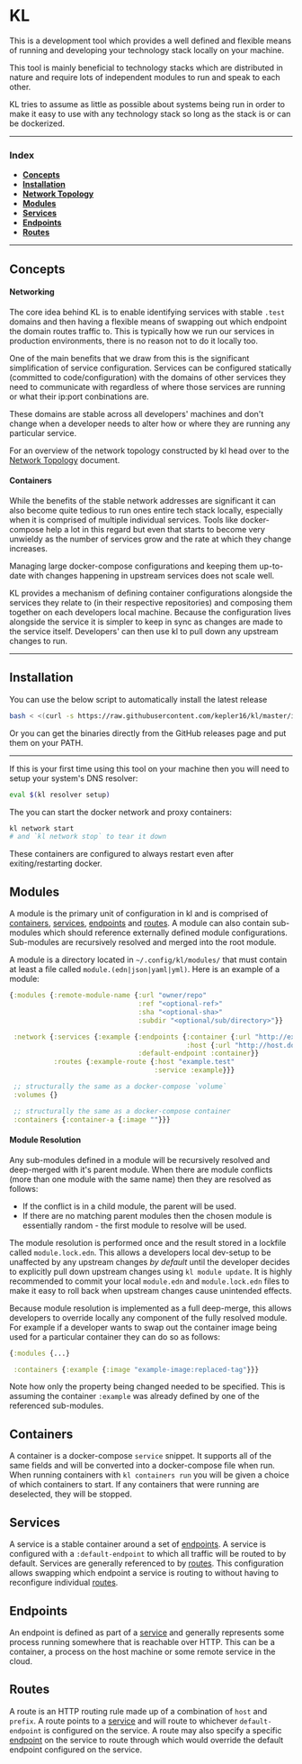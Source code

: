 # KL

This is a development tool which provides a well defined and flexible means of running and developing your technology stack locally on your machine.

This tool is mainly beneficial to technology stacks which are distributed in nature and require lots of independent modules to run and speak to each other.

KL tries to assume as little as possible about systems being run in order to make it easy to use with any technology stack so long as the stack is or can be dockerized.

---

### Index

+ [**Concepts**](#concepts)
+ [**Installation**](#installation)
+ [**Network Topology**](./docs/network-topology.md)
+ [**Modules**](#modules)
+ [**Services**](#services)
+ [**Endpoints**](#endpoints)
+ [**Routes**](#routes)

---

## Concepts

#### Networking

The core idea behind KL is to enable identifying services with stable `.test` domains and then having a flexible means of swapping out which endpoint the domain routes traffic to. This is typically how we run our services in production environments, there is no reason not to do it locally too.

One of the main benefits that we draw from this is the significant simplification of service configuration. Services can be configured statically (committed to code/configuration) with the domains of other services they need to communicate with regardless of where those services are running or what their ip:port conbinations are.

These domains are stable across all developers' machines and don't change when a developer needs to alter how or where they are running any particular service.

For an overview of the network topology constructed by kl head over to the [Network Topology](./docs/network-topology.md) document.

#### Containers

While the benefits of the stable network addresses are significant it can also become quite tedious to run ones entire tech stack locally, especially when it is comprised of multiple individual services. Tools like docker-compose help a lot in this regard but even that starts to become very unwieldy as the number of services grow and the rate at which they change increases.

Managing large docker-compose configurations and keeping them up-to-date with changes happening in upstream services does not scale well.

KL provides a mechanism of defining container configurations alongside the services they relate to (in their respective repositories) and composing them together on each developers local machine. Because the configuration lives alongside the service it is simpler to keep in sync as changes are made to the service itself. Developers' can then use kl to pull down any upstream changes to run.

---

## Installation

You can use the below script to automatically install the latest release

```bash
bash < <(curl -s https://raw.githubusercontent.com/kepler16/kl/master/install.sh)
```

Or you can get the binaries directly from the GitHub releases page and put them on your PATH.

---

If this is your first time using this tool on your machine then you will need to setup your system's DNS resolver:

```bash
eval $(kl resolver setup)
```

The you can start the docker network and proxy containers:

```bash
kl network start
# and `kl network stop` to tear it down 
```

These containers are configured to always restart even after exiting/restarting docker.

## Modules

A module is the primary unit of configuration in kl and is comprised of [containers](#containers), [services](#services), [endpoints](#endpoints) and [routes](#routes). A module can also contain sub-modules which should reference externally defined module configurations. Sub-modules are recursively resolved and merged into the root module.

A module is a directory located in `~/.config/kl/modules/` that must contain at least a file called `module.(edn|json|yaml|yml)`. Here is an example of a module:

```clj
{:modules {:remote-module-name {:url "owner/repo"
                                :ref "<optional-ref>"
                                :sha "<optional-sha>"
                                :subdir "<optional/sub/directory>"}}

 :network {:services {:example {:endpoints {:container {:url "http://example"}
                                            :host {:url "http://host.docker.internal:3000"}}
                                :default-endpoint :container}}
           :routes {:example-route {:host "example.test"
                                    :service :example}}}

 ;; structurally the same as a docker-compose `volume`
 :volumes {} 

 ;; structurally the same as a docker-compose container
 :containers {:container-a {:image ""}}} 
```

#### Module Resolution

Any sub-modules defined in a module will be recursively resolved and deep-merged with it's parent module. When there are module conflicts (more than one module with the same name) then they are resolved as follows:

+ If the conflict is in a child module, the parent will be used.
+ If there are no matching parent modules then the chosen module is essentially random - the first module to resolve will be used.

The module resolution is performed once and the result stored in a lockfile called `module.lock.edn`. This allows a developers local dev-setup to be unaffected by any upstream changes _by default_ until the developer decides to explicitly pull down upstream changes using `kl module update`. It is highly recommended to commit your local `module.edn` and `module.lock.edn` files to make it easy to roll back when upstream changes cause unintended effects.

Because module resolution is implemented as a full deep-merge, this allows developers to override locally any component of the fully resolved module. For example if a developer wants to swap out the container image being used for a particular container they can do so as follows:

```clj
{:modules {...}

 :containers {:example {:image "example-image:replaced-tag"}}}
```

Note how only the property being changed needed to be specified. This is assuming the container `:example` was already defined by one of the referenced sub-modules.

## Containers

A container is a docker-compose `service` snippet. It supports all of the same fields and will be converted into a docker-compose file when run. When running containers with `kl containers run` you will be given a choice of which containers to start. If any containers that were running are deselected, they will be stopped.

## Services

A service is a stable container around a set of [endpoints](#endpoints). A service is configured with a `:default-endpoint` to which all traffic will be routed to by default. Services are generally referenced to by [routes](#routes). This configuration allows swapping which endpoint a service is routing to without having to reconfigure individual [routes](#routes).

## Endpoints

An endpoint is defined as part of a [service](#services) and generally represents some process running somewhere that is reachable over HTTP. This can be a container, a process on the host machine or some remote service in the cloud.

## Routes

A route is an HTTP routing rule made up of a combination of `host` and `prefix`. A route points to a [service](#services) and will route to whichever `default-endpoint` is configured on the service. A route may also specify a specific [endpoint](#endpoint) on the service to route through which would override the default endpoint configured on the service.

